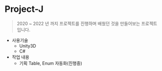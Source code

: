 # Project-J

> 2020 ~ 2022 년 까지 프로젝트를 진행하며 배웠던 것을 만들어보는 프로젝트입니다.
 + 사용기술
    + Unity3D
    + C#
 + 작업 내용
    + 기획 Table, Enum 자동화(진행중)
